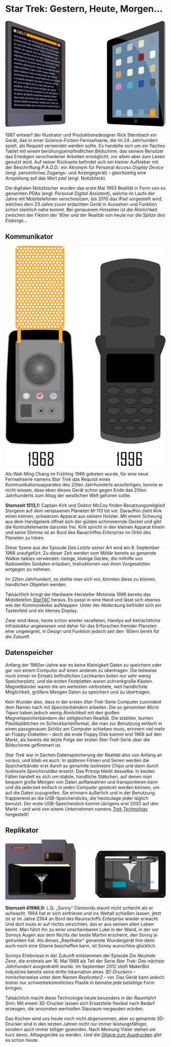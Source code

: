 Star Trek: Gestern, Heute, Morgen…
====================================

![PADD](res/padd.svg)

1987 entwarf der Illustrator und Produktionsdesigner Rick Sternbach ein Gerät,
das in einer Science-Fiction-Fernsehserie, die im 24. Jahrhundert spielt, als
Requisit verwendet werden sollte. Es handelte sich um ein flaches Tablet mit einem
berühungsempfindlichen Bildschirm, das seinem Benutzer das Erledigen
verschiedener Arbeiten ermöglicht, vor allem aber zum Lesen genutzt wird. Auf
seiner Rückseite befindet sich ein kleiner Aufkleber mit der Beschriftung
*P.A.D.D.*: ein Akronym für *Personal Access Display Device* (engl.
persönliches Zugangs- und Anzeigegerät) – gleichzeitig eine Anspielung auf das
Wort *pad* (engl. Notizblock).

Die digitalen Notizbücher wurden das erste Mal 1993 Realität in Form von so
genannten PDAs (engl: *Personal Digital Assistent*), welche im Laufe der Jahre mit
Mobiltelefonen verschmolzen, bis 2010 das iPad vorgestellt wird, welches dem 23 Jahre
zuvor erdachten Gerät in Aussehen und Funktion schon ziemlich nahe kommt. Bei
genauerem Hinsehen ist die Ähnlichkeit zwischen der Fiktion der '80er und der
Realität von heute nur die *Spitze des Eisbergs*…

Kommunikator
------------

![Kommuniaktor](res/communicator.svg)

Als Wah Ming Chang im Frühling 1966 gebeten wurde, für eine neue Fernsehserie
namens _Star Trek_ das Requisit eines Kommunikationsapparates des 22ten
Jahrhunderts anzufertigen, konnte er nicht wissen, dass eben dieses Gerät schon
gegen Ende das 20ten Jahrhunderts zum Altag der westlichen Welt gehören sollte.

__Sternzeit 1513,1:__ Captain Kirk und Doktor McCoy finden Besatzungsmitglied
Sturgeon auf dem verlassenen Planeten M-113 tot vor. Daraufhin zieht Kirk einen
kleinen, schwarzen Apparat aus seinem Holster. Mit einem Schwung aus dem
Handgelenk öffnet sich der gülden schimmernde Deckel und gibt die
Kontrollelemente darunter frei. Kirk spricht in den kleinen Apparat hinein und
seine Stimme ist an Bord des Rauschiffes *Enterprise* im Orbit des Planeten zu
hören.

Diese Szene aus der Episode _Das Letzte seiner Art_ wird am 8. September 1966
uraufgefürt. Zu dieser Zeit werden vom Militär bereits so genannte
Walkie-talkies verwendet: riesige, klobige Geräte, die mithilfe von Radiowellen
Soldaten erlauben, Instruktionen von ihren Vorgesetzten entgegen zu nehmen.

Im 22ten Jahrhundert, so stellte man sich vor, könnten diese zu kleinen,
handlichen Objekten werden.

Tatsächlich bringt der Hardware-Hersteller Motorola 1996 bereits das Mobiltelefon
_[StarTAC]_ heraus. Es passt in eine Hand und lässt sich ebenso wie der
_Kommunikator_ aufklappen. Unter der Abdeckung befindet sich ein Tastenfeld und
ein kleines Display.

Zwar sind diese, heute schon wieder veralteten, Handys auf beträchtliche
Infrastuktur angewiesen und daher für das Erforschen fremder Planeten eher
ungeeignet, in Design und Funktion jedoch seit den '60ern bereit für die Zukunft.

[StarTAC]: http://www.pcworld.com/article/123950/the_50_greatest_gadgets_of_the_past_50_years.html?page=2#item6

Datenspeicher
-------------

Anfang der 1960er-Jahre war es keine Kleinigkeit Daten zu speichern oder gar
von einem Computer auf einen anderen zu übertragen. Die teilweise noch immer im
Einsatz befindlichen Lochkarten boten nur sehr wenig Speicherplatz, und die
ersten Festplatten waren schrankgroße Kästen. Magnetbänder waren die am
weitesten verbreitete, weil handlichste Möglichkeit, größere Mengen Daten zu
speichern und zu übertragen.

Kein Wunder also, dass in der ersten _Star-Trek_-Serie Computer zumindest dem
Namen nach mit _Speicherbändern_ arbeiten. Die so genannten _Micro Tapes_ haben
jedoch wenig Ähnlichkeit mit den großen Magnetspeicherbändern der zeitgleichen
Realität. Die stabilen, bunten Plastikplättchen im Scheckkartenformat, die man
zur Benutzung einfach in einen passgenauen Schlitz am Computer schieben muss,
erinnern viel mehr an Floppy-Disketten – doch die erste Floppy Disk kommt erst
1969 auf den Markt, als bereits die letzte Folge der ersten _Star-Trek_-Serie
über die Bildschirme geflimmert ist.

_Star Trek_ war in Sachen Datenspeicherung der Realität also von Anfang an
voraus, und blieb es auch. In späteren Filmen und Serien werden die
Speicherbänder erst durch so genannte _Isolineare Chips_ und dann durch
_Isolineare Speicherstäbe_ ersetzt. Das Prinzip bleibt dasselbe: In beiden
Fällen handelt es sich um stabile, handliche Stäbchen, auf denen man bequem
große Mengen von Daten aufbewahren und transportieren kann und die jederzeit
einfach in jeden Computer gesteckt werden können, um auf die Daten zuzugreifen.
Sie erinnern äußerlich und in der Benutzung frappierend an die
USB-Speichersticks, die heutzutage jeder täglich benutzt. Der erste
USB-Speicherstick kommt übrigens erst 2000 auf den Markt – und wird von einem
Unternehmen namens _[Trek Technology]_ hergestellt!

[Trek Technology]: http://travel.cnn.com/singapore/shop/5-best-tech-inventions-singapore-rocked-our-world-423291

Replikator
----------

![Replikator](res/replicator2.svg)

__Sternzeit 41986,0:__ L.Q. „Sonny“ Clemonds staunt nicht schlecht als er
aufwacht. 1994 hat er sich einfrieren und ins Weltall schießen lassen, jetzt ist
er im Jahre 2364 an Bord des Raumschiffs *Enterprise* wieder erwacht. Und dort
muss er auf nichts verzichten, das er aus seinem alten Leben kennt. Man führt
ihn zu einer unscheinbaren Luke in der Wand, in der vor Sonnys Augen aus dem
Nichts der beste Martini erscheint, den Sonny je getrunken hat. Als dieses
„Replikator“ genannte Wundergerät ihm dann auch noch eine Gitarre beschaffen
kann, ist Sonny wunschlos glücklich.

Sonnys Erlebnisse in der Zukunft entstammen der Episode _Die Neutrale Zone_, die
erstmals am 16. Mai 1988 als Teil der Serie _Star Trek: Das nächste Jahrhundert_
 ausgestrahlt wurde. Im September 2012 stellt MakerBot Industries bereits seine
dritte Inkarnation eines *3D-Druckers* – ironischerweise unter dem Namen
*Replicator2* – vor. Das Gerät kann jedoch bisher nur schwerbekömmliches
Plastik in beinahe jede beliebige Form bringen.

Tatsächlich macht diese Technologie heute besonders in der Raumfahrt Sinn: Mit
einem 3D-Drucker lassen sich Ersatzteile flexibel nach Bedarf erzeugen, die
ansonsten wertvollen Stauraum vergeuden würden.

Das Kochen wird uns heute noch nicht abgenommen, aber so genannte 3D-Drucker
sind in den letzten Jahren nicht nur immer leistungsfähiger, sondern auch immer
billiger geworden. Nach Meinung Vieler stehen sie kurz davor, Alltagsgeräte zu
werden. Und die [Gitarre zum Ausdrucken] gibt es schon heute.

[Gitarre zum Ausdrucken]: http://createdigitalmusic.com/2012/10/six-3d-printed-musical-instruments-and-what-3d-printing-could-do-for-musicians/
